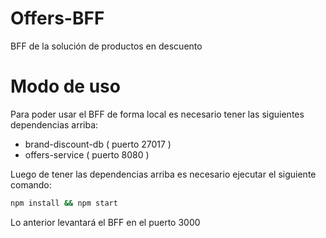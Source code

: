 # Offers-BFF

BFF de la solución de productos en descuento

# Modo de uso 

Para poder usar el BFF de forma local es necesario tener las siguientes dependencias arriba:

- brand-discount-db ( puerto 27017 )
- offers-service    ( puerto 8080  )

Luego de tener las dependencias arriba es necesario ejecutar el siguiente comando:
```sh
npm install && npm start
```
Lo anterior levantará el BFF en el puerto 3000


